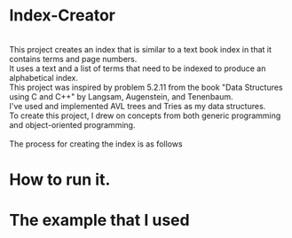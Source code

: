 # Index-Creator

<br>This project creates an index that is similar to a text book index in that it contains terms and page numbers. <br>
It uses a text and a list of terms that need to be indexed to produce an alphabetical index. <br>
This project was inspired by problem 5.2.11 from the book "Data Structures using C and C++" by Langsam, Augenstein, and Tenenbaum. <br>
I've used and implemented AVL trees and Tries as my data structures. <br>
To create this project, I drew on concepts from both generic programming and object-oriented programming. <br>
<br>
The process for creating the index is as follows 

# How to run it.

# The example that I used
